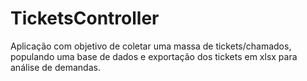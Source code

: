 # TicketsController
Aplicação com objetivo de coletar uma massa de tickets/chamados, populando uma base de dados e exportação dos tickets em xlsx para análise de demandas.
